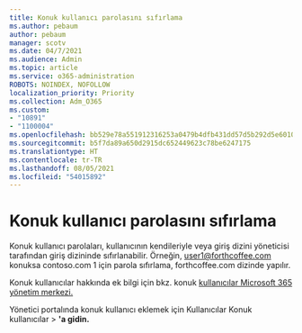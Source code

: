 ```yaml
---
title: Konuk kullanıcı parolasını sıfırlama
ms.author: pebaum
author: pebaum
manager: scotv
ms.date: 04/7/2021
ms.audience: Admin
ms.topic: article
ms.service: o365-administration
ROBOTS: NOINDEX, NOFOLLOW
localization_priority: Priority
ms.collection: Adm_O365
ms.custom:
- "10891"
- "1100004"
ms.openlocfilehash: bb529e78a551912316253a0479b4dfb431dd57d5b292d5e60103a32a6a9959fa
ms.sourcegitcommit: b5f7da89a650d2915dc652449623c78be6247175
ms.translationtype: HT
ms.contentlocale: tr-TR
ms.lasthandoff: 08/05/2021
ms.locfileid: "54015892"
---
```

# <a name="guest-user-password-reset"></a>Konuk kullanıcı parolasını sıfırlama

Konuk kullanıcı parolaları, kullanıcının kendileriyle veya giriş dizini yöneticisi tarafından giriş dizininde sıfırlanabilir. Örneğin, user1@forthcoffee.com konuksa contoso.com 1 için parola sıfırlama, forthcoffee.com dizinde yapılır.

Konuk kullanıcılar hakkında ek bilgi için bkz. konuk [kullanıcılar Microsoft 365 yönetim merkezi.](https://docs.microsoft.com/microsoft-365/admin/add-users/about-guest-users)

Yönetici portalında konuk kullanıcı eklemek için Kullanıcılar Konuk kullanıcılar  >  **'a gidin.**